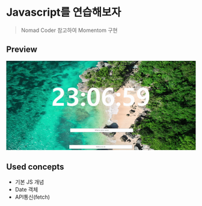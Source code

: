 # Javascript를 연습해보자

> Nomad Coder 참고하여 Momentom 구현

## Preview

<img alt="momentom" src="./momentomapp_gif.gif" />

## Used concepts

- 기본 JS 개념
- Date 객체
- API통신(fetch)

